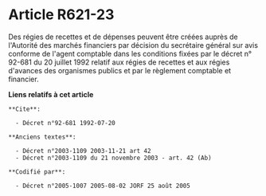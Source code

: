 # Article R621-23

Des régies de recettes et de dépenses peuvent être créées auprès de l'Autorité des marchés financiers par décision du
secrétaire général sur avis conforme de l'agent comptable dans les conditions fixées par le décret n° 92-681 du 20 juillet
1992 relatif aux régies de recettes et aux régies d'avances des organismes publics et par le règlement comptable et
financier.

**Liens relatifs à cet article**

	**Cite**:

	  - Décret n°92-681 1992-07-20

	**Anciens textes**:

	  - Décret n°2003-1109 2003-11-21 art 42
	  - Décret n°2003-1109 du 21 novembre 2003 - art. 42 (Ab)

	**Codifié par**:

	  - Décret n°2005-1007 2005-08-02 JORF 25 août 2005
